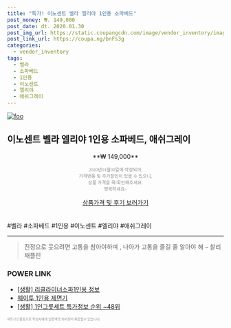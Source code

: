 ```yaml
--- 
title: "특가! 이노센트 벨라 엘리야 1인용 소파베드" 
post_money: ₩. 149,000 
post_date: dt. 2020.01.30 
post_img_url: https://static.coupangcdn.com/image/vendor_inventory/images/2018/02/23/15/5/4146498a-8404-41fc-8b01-114a1ce8d3b8.jpg 
post_link_url: https://coupa.ng/bnFs3g 
categories: 
  - vendor_inventory 
tags: 
  - 벨라 
  - 소파베드 
  - 1인용 
  - 이노센트 
  - 엘리야 
  - 애쉬그레이 
--- 
```

[![foo](https://static.coupangcdn.com/image/vendor_inventory/images/2018/02/23/15/5/4146498a-8404-41fc-8b01-114a1ce8d3b8.jpg)](https://coupa.ng/bnFs3g) 

## 이노센트 벨라 엘리야 1인용 소파베드, 애쉬그레이 
<p style="text-align: center;">**₩ 149,000**</p> 
<p style="text-align: center;"><span style="color: #898c8f; font-family: Georgia,Times,serif; font-size: 0.75em;">2020년01월30일에 작성되어, <br>가격변동 및 추가할인이 있을 수 있으니,<br> 상품 가격을 꼭!확인해주세요.<br>행복하세요~</span> 
</p>	 
<div markdown="0" style="text-align: center;"><a href="https://coupa.ng/bnFs3g" class="btn btn--success">상품가격 및 후기 보러가기</a></div> 
<br><br> 
  #벨라 #소파베드 #1인용 #이노센트 #엘리야 #애쉬그레이 
<hr> 

> 진정으로 웃으려면 고통을 참아야하며 , 나아가 고통을 즐길 줄 알아야 해 – 찰리 채플린 


### POWER LINK

* <a href="https://blog.naver.com/santokki14/221763999953" target="_blank"> [생활] 리클라이너소파1인용 정보 </a>
* <a href="https://blog.naver.com/fasyy4321/221785076837" target="_blank">웨이투 1인용 제면기</a>
* <a href="https://blog.naver.com/sakai111/221780104364" target="_blank"> [생활] 1인그릇세트 특가정보 순위 ~48위</a>

<span style="color: #898c8f; font-family: Georgia,Times,serif; font-size: 0.55em;">파트너스활동으로 작성자에게 일정액의 커미션이 제공될수 있습니다.</span> 
